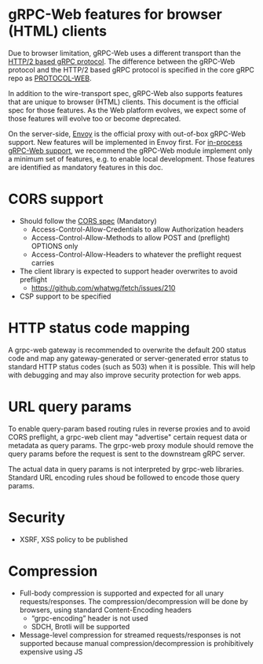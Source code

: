 # gRPC-Web features for browser (HTML) clients

Due to browser limitation, gRPC-Web uses a different transport
than the [HTTP/2 based gRPC protocol](https://github.com/grpc/grpc/blob/master/doc/PROTOCOL-HTTP2.md).
The difference between the gRPC-Web
protocol and the HTTP/2 based gRPC protocol is specified in the core gRPC repo as [PROTOCOL-WEB](https://github.com/grpc/grpc/blob/master/doc/PROTOCOL-WEB.md). 

In addition to the wire-transport spec, gRPC-Web also supports features that are unique to browser (HTML) clients.
This document is the official spec for those features. As the Web platform evolves,
we expect some of those features will evolve too or become deprecated.

On the server-side, [Envoy](https://www.envoyproxy.io/) is the official proxy with out-of-box gRPC-Web support. New features will be implemented in Envoy first. For [in-process gRPC-Web support](https://github.com/grpc/grpc-web/blob/master/doc/in-process-proxy.md), we recommend the gRPC-Web module implement only a minimum set of features, e.g. to enable local development. Those features are identified as mandatory features in this doc.

# CORS support

* Should follow the [CORS spec](https://developer.mozilla.org/en-US/docs/Web/HTTP/Server-Side_Access_Control) (Mandatory)
  * Access-Control-Allow-Credentials to allow Authorization headers
  * Access-Control-Allow-Methods to allow POST and (preflight) OPTIONS only
  * Access-Control-Allow-Headers to whatever the preflight request carries
* The client library is expected to support header overwrites to avoid preflight
  * https://github.com/whatwg/fetch/issues/210
* CSP support to be specified

# HTTP status code mapping

A grpc-web gateway is recommended to overwrite the default 200 status code and map any gateway-generated or server-generated error status to standard HTTP status codes (such as 503) when it is possible. This will help with debugging and may also improve security protection for web apps.

# URL query params

To enable query-param based routing rules in reverse proxies and to avoid CORS preflight, a grpc-web client may "advertise" certain request data or metadata as query params. The grpc-web proxy module should remove the query params before the request is sent to the downstream gRPC server.

The actual data in query params is not interpreted by grpc-web libraries. Standard URL encoding rules shoud be followed to encode those query params.

# Security

* XSRF, XSS policy to be published 

# Compression

* Full-body compression is supported and expected for all unary
requests/responses. The compression/decompression will be done
by browsers, using standard Content-Encoding headers
  * “grpc-encoding” header is not used
  * SDCH, Brotli will be supported
* Message-level compression for streamed requests/responses is not supported
because manual compression/decompression is prohibitively expensive using JS

